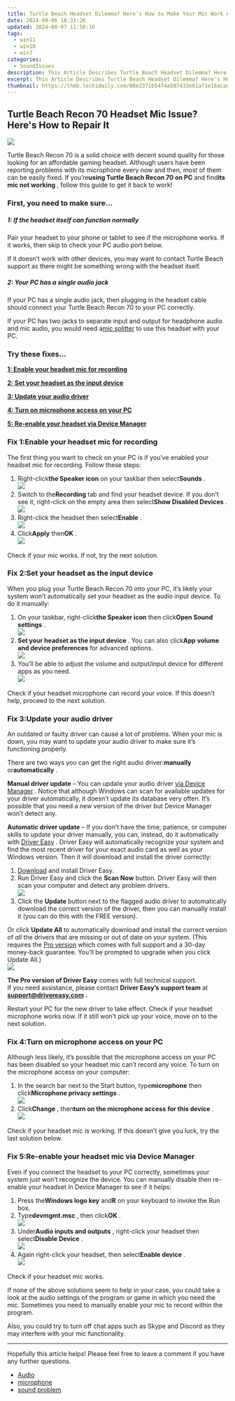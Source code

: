 ```yaml
---
title: Turtle Beach Headset Dilemma? Here's How to Make Your Mic Work Again!
date: 2024-08-06 18:31:26
updated: 2024-08-07 11:50:16
tags:
  - win11
  - win10
  - win7
categories:
  - SoundIssues
description: This Article Describes Turtle Beach Headset Dilemma? Here's How to Make Your Mic Work Again!
excerpt: This Article Describes Turtle Beach Headset Dilemma? Here's How to Make Your Mic Work Again!
thumbnail: https://thmb.techidaily.com/00e2371654f4a507433e61a71e16acad038e975f76e67d8ab6a2071887eda993.jpg
---
```


## Turtle Beach Recon 70 Headset Mic Issue? Here's How to Repair It

![](https://images.drivereasy.com/wp-content/uploads/2021/05/RECON-70-SILVER_HEADSET_1.jpg)

 Turtle Beach Recon 70 is a solid choice with decent sound quality for those looking for an affordable gaming headset. Although users have been reporting problems with its microphone every now and then, most of them can be easily fixed. If you’re**using Turtle Beach Recon 70 on PC** and find**its mic not working** , follow this guide to get it back to work!

### First, you need to make sure…

##### 1: If the headset itself can function normally

 Pair your headset to your phone or tablet to see if the microphone works. If it works, then skip to check your PC audio port below.

 If it doesn’t work with other devices, you may want to contact Turtle Beach support as there might be something wrong with the headset itself.

##### **2: Your PC has a single audio jack**

 If your PC has a single audio jack, then plugging in the headset cable should connect your Turtle Beach Recon 70 to your PC correctly.

 If your PC has two jacks to separate input and output for headphone audio and mic audio, you would need a[mic splitter](https://www.amazon.com/Headphone-Splitter-KOOPAO-Microphone-Earphones/dp/B084V3TRTV/?tag=drivereasycom-20) to use this headset with your PC.

### Try these fixes…

**[1: Enable your headset mic for recording](https://tools.techidaily.com/drivereasy/download/)**

**[2: Set your headset as the input device](https://tools.techidaily.com/drivereasy/download/)**

**[3: Update your audio driver](https://tools.techidaily.com/drivereasy/download/)**

**[4: Turn on microphone access on your PC](https://tools.techidaily.com/drivereasy/download/)**

**[5: Re-enable your headset via Device Manager](https://tools.techidaily.com/drivereasy/download/)**

### Fix 1:**Enable your headset mic for recording**

 The first thing you want to check on your PC is if you’ve enabled your headset mic for recording. Follow these steps:

1. Right-click**the Speaker icon** on your taskbar then select**Sounds** .  
![](https://images.drivereasy.com/wp-content/uploads/2021/05/2021-05-07_16-48-56.jpg)
2. Switch to the**Recording** tab and find your headset device. If you don’t see it, right-click on the empty area then select**Show Disabled Devices** .  
![](https://images.drivereasy.com/wp-content/uploads/2021/05/2021-05-07_16-57-37.jpg)
3. Right-click the headset then select**Enable** .  
![](https://images.drivereasy.com/wp-content/uploads/2021/05/2021-05-07_17-05-17.jpg)
4. Click**Apply** then**OK** .  
![](https://images.drivereasy.com/wp-content/uploads/2021/05/2021-05-07_17-06-58-1.jpg)

Check if your mic works. If not, try the next solution.

### Fix 2:**Set your headset as the input device**

 When you plug your Turtle Beach Recon 70 into your PC, it’s likely your system won’t automatically set your headset as the audio input device. To do it manually:

1. On your taskbar, right-click**the Speaker icon** then click**Open Sound settings** .  
![](https://images.drivereasy.com/wp-content/uploads/2021/05/2021-05-07_17-29-54.jpg)
2. **Set your headset as the input device** . You can also click**App volume and device preferences** for advanced options.  
![](https://images.drivereasy.com/wp-content/uploads/2021/05/2021-05-07_17-35-44.jpg)
3. You’ll be able to adjust the volume and output/input device for different apps as you need.  
![](https://images.drivereasy.com/wp-content/uploads/2021/05/2021-05-07_17-38-57.jpg)

 Check if your headset microphone can record your voice. If this doesn’t help, proceed to the next solution.

### Fix 3:**Update your audio driver**

 An outdated or faulty driver can cause a lot of problems. When your mic is down, you may want to update your audio driver to make sure it’s functioning properly.

 There are two ways you can get the right audio driver:**manually** or**automatically** .

**Manual driver update** – You can update your audio driver[](https://tools.techidaily.com/drivereasy/download/) [via Device Manager](https://tools.techidaily.com/drivereasy/download/) . Notice that although Windows can scan for available updates for your driver automatically, it doesn’t update its database very often. It’s possible that you need a new version of the driver but Device Manager won’t detect any.

**Automatic driver update** – If you don’t have the time, patience, or computer skills to update your driver manually, you can, instead, do it automatically with [Driver Easy](https://tools.techidaily.com/drivereasy/download/) . Driver Easy will automatically recognize your system and find the most recent driver for your exact audio card as well as your Windows version. Then it will download and install the driver correctly:

1. [Download](https://tools.techidaily.com/drivereasy/download/) and install Driver Easy.
2. Run Driver Easy and click the **Scan Now** button. Driver Easy will then scan your computer and detect any problem drivers.  
![](https://images.drivereasy.com/wp-content/uploads/2021/05/2021-05-07_17-54-35.jpg)
3. Click the **Update**  button next to the flagged audio driver to automatically download the correct version of the driver, then you can manually install it (you can do this with the FREE version).  

 Or click **Update All** to automatically download and install the correct version of _all_ the drivers that are missing or out of date on your system. (This requires the [Pro version](https://tools.techidaily.com/drivereasy/download/) which comes with full support and a 30-day money-back guarantee. You’ll be prompted to upgrade when you click Update All.)  
![](https://images.drivereasy.com/wp-content/uploads/2021/05/2021-05-07_17-54-43.jpg)

**The Pro version of Driver Easy** comes with full technical support.  
 If you need assistance, please contact **Driver Easy’s support team** at **[support@drivereasy.com](https://tools.techidaily.com/drivereasy/download/) .**

 Restart your PC for the new driver to take effect. Check if your headset microphone works now. If it still won’t pick up your voice, move on to the next solution.

### Fix 4:**Turn on microphone access on your PC**

 Although less likely, it’s possible that the microphone access on your PC has been disabled so your headset mic can’t record any voice. To turn on the microphone access on your computer:

1. In the search bar next to the Start button, type**microphone** then click**Microphone privacy settings** .  
![](https://images.drivereasy.com/wp-content/uploads/2021/05/2021-05-07_18-08-05.jpg)
2. Click**Change** , then**turn on the microphone access** **for this device** .  
![](https://images.drivereasy.com/wp-content/uploads/2021/05/2021-05-07_18-10-26.jpg)

 Check if your headset mic is working. If this doesn’t give you luck, try the last solution below.

### Fix 5:**Re-enable your headset mic via Device Manager**

 Even if you connect the headset to your PC correctly, sometimes your system just won’t recognize the device. You can manually disable then re-enable your headset in Device Manager to see if it helps:

1. Press the**Windows logo key** and**R** on your keyboard to invoke the Run box.
2. Type**devmgmt.msc** , then click**OK** .  
![](https://images.drivereasy.com/wp-content/uploads/2021/05/2021-05-07_18-30-17.jpg)
3. Under**Audio inputs and outputs** , right-click your headset then select**Disable Device** .  
![](https://images.drivereasy.com/wp-content/uploads/2021/05/2021-05-08_10-05-22.jpg)
4. Again right-click your headset, then select**Enable device** .  
![](https://images.drivereasy.com/wp-content/uploads/2021/05/2021-05-08_10-10-34.jpg)

Check if your headset mic works.

 If none of the above solutions seem to help in your case, you could take a look at the audio settings of the program or game in which you need the mic. Sometimes you need to manually enable your mic to record within the program.  
  
 Also, you could try to turn off chat apps such as Skype and Discord as they may interfere with your mic functionality.

---

 Hopefully this article helps! Please feel free to leave a comment if you have any further questions.

* [Audio](https://tools.techidaily.com/drivereasy/download/)
* [microphone](https://tools.techidaily.com/drivereasy/download/)
* [sound problem](https://tools.techidaily.com/drivereasy/download/)

<ins class="adsbygoogle"
     style="display:block"
     data-ad-format="autorelaxed"
     data-ad-client="ca-pub-7571918770474297"
     data-ad-slot="1223367746"></ins>



<ins class="adsbygoogle"
     style="display:block"
     data-ad-client="ca-pub-7571918770474297"
     data-ad-slot="8358498916"
     data-ad-format="auto"
     data-full-width-responsive="true"></ins>

